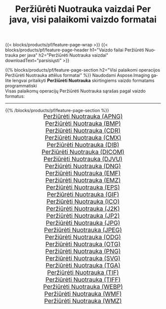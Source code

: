 ﻿---
title: Peržiūrėti Nuotrauka vaizdai Per java, visi palaikomi vaizdo formatai 
weight: 3920
url: /lt/java/viewer 
lang: lt
langdirlevel: 2
locales: zh-hans,ja,it,ru,de,es,fr,nl,id,lt,pl,pt,vi,tr,ko,zh-hant,ar,hi,th,sv,cs,uk,he
description: Naudodami Aspose.Imaging galite lengvai sukurti Peržiūrėti Nuotrauka vaizdus per java
---

{{< blocks/products/pf/feature-page-wrap >}}
{{< blocks/products/pf/feature-page-header h1="Vaizdo failai Peržiūrėti Nuotrauka per java" h2="Peržiūrėti Nuotrauka vaizdai" downloadText="parsisiųsti" >}}


{{% blocks/products/pf/feature-page-section  h2="Visi palaikomi operacijos Peržiūrėti Nuotrauka attēlus formatai" %}}
Naudodami Aspose.Imaging galite lengvai pritaikyti **Peržiūrėti Nuotrauka** skirtingiems vaizdo formatams programmatiski
<br/>
Visas palaikomų operacijų Peržiūrėti Nuotrauka sąrašas pagal vaizdo formatus:
<hr/>
{{% /blocks/products/pf/feature-page-section %}}
<div class="container-fluid productfamilypage bg-gray">
    <div class="convertypes bg-gray agp-content section">
        <div class="container">
		<div class="row other-converters" style="gap: 10px;font-size: 19px;text-align:center;">
		    <div class='col-md-2 other-converter remove-lp remove-rp'><a href="/imaging/lt/java/viewer/apng" style="padding:15px;">Peržiūrėti Nuotrauka (APNG)</a></div><div class='col-md-2 other-converter remove-lp remove-rp'><a href="/imaging/lt/java/viewer/bmp" style="padding:15px;">Peržiūrėti Nuotrauka (BMP)</a></div><div class='col-md-2 other-converter remove-lp remove-rp'><a href="/imaging/lt/java/viewer/cdr" style="padding:15px;">Peržiūrėti Nuotrauka (CDR)</a></div><div class='col-md-2 other-converter remove-lp remove-rp'><a href="/imaging/lt/java/viewer/cmx" style="padding:15px;">Peržiūrėti Nuotrauka (CMX)</a></div><div class='col-md-2 other-converter remove-lp remove-rp'><a href="/imaging/lt/java/viewer/dib" style="padding:15px;">Peržiūrėti Nuotrauka (DIB)</a></div><div class='col-md-2 other-converter remove-lp remove-rp'><a href="/imaging/lt/java/viewer/dicom" style="padding:15px;">Peržiūrėti Nuotrauka (DICOM)</a></div><div class='col-md-2 other-converter remove-lp remove-rp'><a href="/imaging/lt/java/viewer/djvu" style="padding:15px;">Peržiūrėti Nuotrauka (DJVU)</a></div><div class='col-md-2 other-converter remove-lp remove-rp'><a href="/imaging/lt/java/viewer/dng" style="padding:15px;">Peržiūrėti Nuotrauka (DNG)</a></div><div class='col-md-2 other-converter remove-lp remove-rp'><a href="/imaging/lt/java/viewer/emf" style="padding:15px;">Peržiūrėti Nuotrauka (EMF)</a></div><div class='col-md-2 other-converter remove-lp remove-rp'><a href="/imaging/lt/java/viewer/emz" style="padding:15px;">Peržiūrėti Nuotrauka (EMZ)</a></div><div class='col-md-2 other-converter remove-lp remove-rp'><a href="/imaging/lt/java/viewer/eps" style="padding:15px;">Peržiūrėti Nuotrauka (EPS)</a></div><div class='col-md-2 other-converter remove-lp remove-rp'><a href="/imaging/lt/java/viewer/gif" style="padding:15px;">Peržiūrėti Nuotrauka (GIF)</a></div><div class='col-md-2 other-converter remove-lp remove-rp'><a href="/imaging/lt/java/viewer/ico" style="padding:15px;">Peržiūrėti Nuotrauka (ICO)</a></div><div class='col-md-2 other-converter remove-lp remove-rp'><a href="/imaging/lt/java/viewer/j2k" style="padding:15px;">Peržiūrėti Nuotrauka (J2K)</a></div><div class='col-md-2 other-converter remove-lp remove-rp'><a href="/imaging/lt/java/viewer/jp2" style="padding:15px;">Peržiūrėti Nuotrauka (JP2)</a></div><div class='col-md-2 other-converter remove-lp remove-rp'><a href="/imaging/lt/java/viewer/jpg" style="padding:15px;">Peržiūrėti Nuotrauka (JPG)</a></div><div class='col-md-2 other-converter remove-lp remove-rp'><a href="/imaging/lt/java/viewer/jpeg" style="padding:15px;">Peržiūrėti Nuotrauka (JPEG)</a></div><div class='col-md-2 other-converter remove-lp remove-rp'><a href="/imaging/lt/java/viewer/odg" style="padding:15px;">Peržiūrėti Nuotrauka (ODG)</a></div><div class='col-md-2 other-converter remove-lp remove-rp'><a href="/imaging/lt/java/viewer/otg" style="padding:15px;">Peržiūrėti Nuotrauka (OTG)</a></div><div class='col-md-2 other-converter remove-lp remove-rp'><a href="/imaging/lt/java/viewer/png" style="padding:15px;">Peržiūrėti Nuotrauka (PNG)</a></div><div class='col-md-2 other-converter remove-lp remove-rp'><a href="/imaging/lt/java/viewer/svg" style="padding:15px;">Peržiūrėti Nuotrauka (SVG)</a></div><div class='col-md-2 other-converter remove-lp remove-rp'><a href="/imaging/lt/java/viewer/tga" style="padding:15px;">Peržiūrėti Nuotrauka (TGA)</a></div><div class='col-md-2 other-converter remove-lp remove-rp'><a href="/imaging/lt/java/viewer/tif" style="padding:15px;">Peržiūrėti Nuotrauka (TIF)</a></div><div class='col-md-2 other-converter remove-lp remove-rp'><a href="/imaging/lt/java/viewer/tiff" style="padding:15px;">Peržiūrėti Nuotrauka (TIFF)</a></div><div class='col-md-2 other-converter remove-lp remove-rp'><a href="/imaging/lt/java/viewer/webp" style="padding:15px;">Peržiūrėti Nuotrauka (WEBP)</a></div><div class='col-md-2 other-converter remove-lp remove-rp'><a href="/imaging/lt/java/viewer/wmf" style="padding:15px;">Peržiūrėti Nuotrauka (WMF)</a></div><div class='col-md-2 other-converter remove-lp remove-rp'><a href="/imaging/lt/java/viewer/wmz" style="padding:15px;">Peržiūrėti Nuotrauka (WMZ)</a></div>
                </div>
        </div>
    </div>
</div>
<br/>
